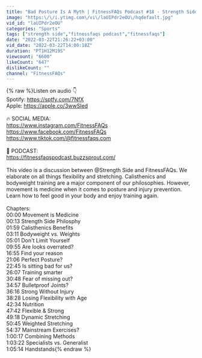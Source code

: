 ```yaml
---
title: "Bad Posture Is A Myth | FitnessFAQs Podcast #18 - Strength Side"
image: "https:\/\/i.ytimg.com\/vi\/laUIPdr2eOU\/hqdefault.jpg"
vid_id: "laUIPdr2eOU"
categories: "Sports"
tags: ["strength side","fitnessfaqs podcast","fitnessfaqs"]
date: "2022-03-22T21:26:22+03:00"
vid_date: "2022-03-22T14:00:18Z"
duration: "PT1H12M19S"
viewcount: "6600"
likeCount: "647"
dislikeCount: ""
channel: "FitnessFAQs"
---
```

{% raw %}Listen on audio 👇<br />Spotify: <a rel="nofollow" target="blank" href="https://sptfy.com/7NfX">https://sptfy.com/7NfX</a><br />Apple: <a rel="nofollow" target="blank" href="https://apple.co/3wwSIed">https://apple.co/3wwSIed</a><br /><br />🔥 SOCIAL MEDIA: <br /><a rel="nofollow" target="blank" href="https://www.instagram.com/FitnessFAQs">https://www.instagram.com/FitnessFAQs</a><br /><a rel="nofollow" target="blank" href="https://www.facebook.com/FitnessFAQs">https://www.facebook.com/FitnessFAQs</a><br /><a rel="nofollow" target="blank" href="https://www.tiktok.com/@fitnessfaqs.com">https://www.tiktok.com/@fitnessfaqs.com</a><br /><br />🎤 PODCAST:<br /><a rel="nofollow" target="blank" href="https://fitnessfaqspodcast.buzzsprout.com/">https://fitnessfaqspodcast.buzzsprout.com/</a><br /><br />This video is a discussion between @Strength Side  and FitnessFAQs. We elaborate on all things flexibility and stretching. Calisthenics and bodyweight training are a major component of our philosophies. However, movement is medicine when it comes to posture and injury prevention. Learn how to feel good in your body and enjoy training again.<br /><br />Chapters:<br />00:00 Movement is Medicine<br />00:13 Strength Side Philosphy <br />01:59 Calisthenics Benefits<br />03:11 Bodyweight vs. Weights<br />05:01 Don't Limit Yourself<br />09:55 Are looks overrated?<br />16:55 Find your reason<br />21:06 Perfect Posture?<br />22:45 Is sitting bad for us?<br />26:07 Training smarter<br />30:48 Fear of missing out?<br />34:57 Bulletproof Joints?<br />36:16 Strong Without Injury <br />38:28 Losing Flexibility with Age<br />42:34 Nutrition<br />47:42 Flexible &amp; Strong<br />49:18 Dynamic Stretching<br />50:45 Weighted Stretching<br />54:37 Mainstream Exercises?<br />1:00:17 Combining Methods<br />1:03:22 Specialists vs. Generalist<br />1:05:14 Handstands{% endraw %}
